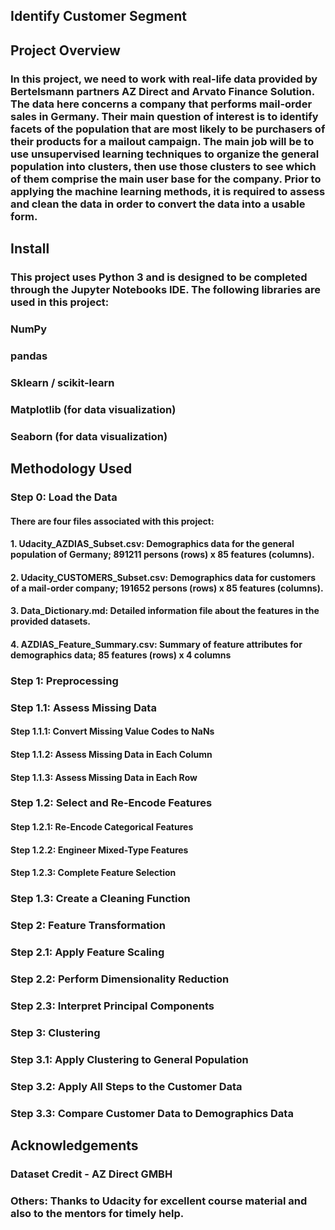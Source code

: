 ## Identify Customer Segment
## Project Overview
### In this project, we need to work with real-life data provided by Bertelsmann partners AZ Direct and Arvato Finance Solution. The data here concerns a company that performs mail-order sales in Germany. Their main question of interest is to identify facets of the population that are most likely to be purchasers of their products for a mailout campaign. The main job will be to use unsupervised learning techniques to organize the general population into clusters, then use those clusters to see which of them comprise the main user base for the company. Prior to applying the machine learning methods, it is required to assess and clean the data in order to convert the data into a usable form.

## Install
### This project uses Python 3 and is designed to be completed through the Jupyter Notebooks IDE. The following libraries are used in this project:

### NumPy
### pandas
### Sklearn / scikit-learn
### Matplotlib (for data visualization)
### Seaborn (for data visualization) 

## Methodology Used 
### Step 0: Load the Data
#### There are four files associated with this project: 
#### 1. Udacity_AZDIAS_Subset.csv: Demographics data for the general population of Germany; 891211 persons (rows) x 85 features (columns).
#### 2. Udacity_CUSTOMERS_Subset.csv: Demographics data for customers of a mail-order company; 191652 persons (rows) x 85 features (columns).
#### 3. Data_Dictionary.md: Detailed information file about the features in the provided datasets.
#### 4. AZDIAS_Feature_Summary.csv: Summary of feature attributes for demographics data; 85 features (rows) x 4 columns

### Step 1: Preprocessing
### Step 1.1: Assess Missing Data
#### Step 1.1.1: Convert Missing Value Codes to NaNs
#### Step 1.1.2: Assess Missing Data in Each Column
#### Step 1.1.3: Assess Missing Data in Each Row

### Step 1.2: Select and Re-Encode Features
#### Step 1.2.1: Re-Encode Categorical Features
#### Step 1.2.2: Engineer Mixed-Type Features 
#### Step 1.2.3: Complete Feature Selection

### Step 1.3: Create a Cleaning Function

### Step 2: Feature Transformation
### Step 2.1: Apply Feature Scaling
### Step 2.2: Perform Dimensionality Reduction
### Step 2.3: Interpret Principal Components

### Step 3: Clustering
### Step 3.1: Apply Clustering to General Population
### Step 3.2: Apply All Steps to the Customer Data
### Step 3.3: Compare Customer Data to Demographics Data

## Acknowledgements
### Dataset Credit - AZ Direct GMBH
### Others: Thanks to Udacity for excellent course material and also to the mentors for timely help.
